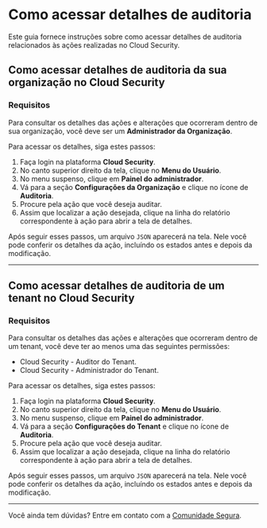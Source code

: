 # Como acessar detalhes de auditoria

Este guia fornece instruções sobre como acessar detalhes de auditoria relacionados às ações realizadas no Cloud Security.


## Como acessar detalhes de auditoria da sua organização no Cloud Security

### Requisitos

Para consultar os detalhes das ações e alterações que ocorreram dentro de sua organização, você deve ser um **Administrador da Organização**.

Para acessar os detalhes, siga estes passos:

1. Faça login na plataforma **Cloud Security**.
2. No canto superior direito da tela, clique no **Menu do Usuário**.
3. No menu suspenso, clique em **Painel do administrador**.
4. Vá para a seção **Configurações da Organização** e clique no ícone de **Auditoria**.
5. Procure pela ação que você deseja auditar.
6. Assim que localizar a ação desejada, clique na linha do relatório correspondente à ação para abrir a tela de detalhes.

Após seguir esses passos, um arquivo `JSON` aparecerá na tela. Nele você pode conferir os detalhes da ação, incluíndo os estados antes e depois da modificação.


* * *

## Como acessar detalhes de auditoria de um tenant no Cloud Security


### Requisitos
Para consultar os detalhes das ações e alterações que ocorreram dentro de um tenant, você deve ter ao menos uma das seguintes permissões:

* Cloud Security - Auditor do Tenant.
* Cloud Security - Administrador do Tenant.


Para acessar os detalhes, siga estes passos:

1. Faça login na plataforma **Cloud Security**.
2. No canto superior direito da tela, clique no **Menu do Usuário**.
3. No menu suspenso, clique em **Painel do administrador**.
4. Vá para a seção **Configurações do Tenant** e clique no ícone de **Auditoria**.
5. Procure pela ação que você deseja auditar.
6. Assim que localizar a ação desejada, clique na linha do relatório correspondente à ação para abrir a tela de detalhes.

Após seguir esses passos, um arquivo `JSON` aparecerá na tela. Nele você pode conferir os detalhes da ação, incluíndo os estados antes e depois da modificação.





* * *
Você ainda tem dúvidas? Entre em contato com a [Comunidade Segura](https://community.Segura.io/).